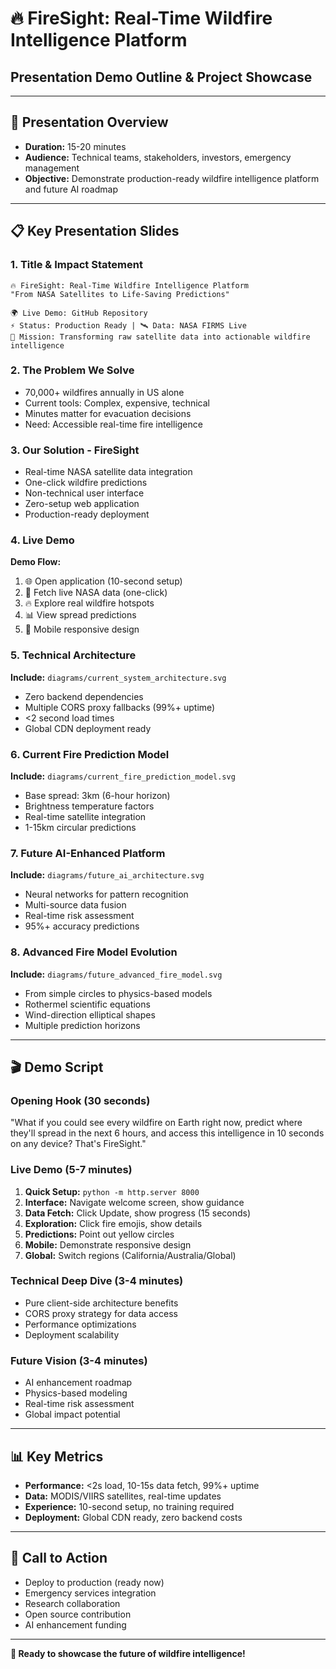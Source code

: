 # 🔥 FireSight: Real-Time Wildfire Intelligence Platform
## **Presentation Demo Outline & Project Showcase**

---

## 🎯 **Presentation Overview**
- **Duration:** 15-20 minutes  
- **Audience:** Technical teams, stakeholders, investors, emergency management  
- **Objective:** Demonstrate production-ready wildfire intelligence platform and future AI roadmap

---

## 📋 **Key Presentation Slides**

### **1. Title & Impact Statement** 
```
🔥 FireSight: Real-Time Wildfire Intelligence Platform
"From NASA Satellites to Life-Saving Predictions"

🌍 Live Demo: GitHub Repository
⚡ Status: Production Ready | 🛰️ Data: NASA FIRMS Live
🎯 Mission: Transforming raw satellite data into actionable wildfire intelligence
```

### **2. The Problem We Solve**
- 70,000+ wildfires annually in US alone
- Current tools: Complex, expensive, technical
- Minutes matter for evacuation decisions
- Need: Accessible real-time fire intelligence

### **3. Our Solution - FireSight**
- Real-time NASA satellite data integration
- One-click wildfire predictions  
- Non-technical user interface
- Zero-setup web application
- Production-ready deployment

### **4. Live Demo**
**Demo Flow:**
1. 🌐 Open application (10-second setup)
2. 🔄 Fetch live NASA data (one-click)
3. 🔥 Explore real wildfire hotspots
4. 📊 View spread predictions
5. 📱 Mobile responsive design

### **5. Technical Architecture**
**Include:** `diagrams/current_system_architecture.svg`
- Zero backend dependencies
- Multiple CORS proxy fallbacks (99%+ uptime)
- <2 second load times
- Global CDN deployment ready

### **6. Current Fire Prediction Model**
**Include:** `diagrams/current_fire_prediction_model.svg`
- Base spread: 3km (6-hour horizon)
- Brightness temperature factors
- Real-time satellite integration
- 1-15km circular predictions

### **7. Future AI-Enhanced Platform**
**Include:** `diagrams/future_ai_architecture.svg`
- Neural networks for pattern recognition
- Multi-source data fusion
- Real-time risk assessment
- 95%+ accuracy predictions

### **8. Advanced Fire Model Evolution**
**Include:** `diagrams/future_advanced_fire_model.svg`
- From simple circles to physics-based models
- Rothermel scientific equations
- Wind-direction elliptical shapes
- Multiple prediction horizons

---

## 🎬 **Demo Script**

### **Opening Hook (30 seconds)**
"What if you could see every wildfire on Earth right now, predict where they'll spread in the next 6 hours, and access this intelligence in 10 seconds on any device? That's FireSight."

### **Live Demo (5-7 minutes)**
1. **Quick Setup:** `python -m http.server 8000`
2. **Interface:** Navigate welcome screen, show guidance
3. **Data Fetch:** Click Update, show progress (15 seconds)
4. **Exploration:** Click fire emojis, show details
5. **Predictions:** Point out yellow circles  
6. **Mobile:** Demonstrate responsive design
7. **Global:** Switch regions (California/Australia/Global)

### **Technical Deep Dive (3-4 minutes)**
- Pure client-side architecture benefits
- CORS proxy strategy for data access
- Performance optimizations
- Deployment scalability

### **Future Vision (3-4 minutes)**
- AI enhancement roadmap
- Physics-based modeling
- Real-time risk assessment
- Global impact potential

---

## 📊 **Key Metrics**
- **Performance:** <2s load, 10-15s data fetch, 99%+ uptime
- **Data:** MODIS/VIIRS satellites, real-time updates
- **Experience:** 10-second setup, no training required
- **Deployment:** Global CDN ready, zero backend costs

---

## 🎯 **Call to Action**
- Deploy to production (ready now)
- Emergency services integration
- Research collaboration
- Open source contribution
- AI enhancement funding

---

**🚀 Ready to showcase the future of wildfire intelligence!** 